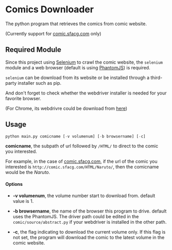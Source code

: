 # Comics Downloader

The python program that retrieves the comics from comic website.

(Currently support for [comic.sfacg.com](http://comic.sfacg.com) only)



## Required Module

Since this project using [Selenium](http://docs.seleniumhq.org) to crawl the comic website, the ```selenium```  module and a web browser (default is using [PhantomJS](http://phantomjs.org)) is required. 

```selenium``` can be download from its website or be installed through a third-party installer such as pip.

 And don't forget to check whether the webdriver installer is needed for your favorite browser.

(For Chrome, its webdrivre could be download from [here](https://sites.google.com/a/chromium.org/chromedriver/))

## Usage

```python
python main.py comicname [-v volumenum] [-b browsername] [-c]
```

**comicname**, the subpath of url followed by ```/HTML/``` to direct to the comic you interested.

For example, in the case of [comic.sfacg.com](http://comic.sfacg.com), if the url of the comic you interested is ```http://comic.sfacg.com/HTML/Naruto/```, then  the comicname would be the *Naruto*.

#### Options

* **-v volumenum**, the volume number start to download from. default value is 1.
* **-b browsername**, the name of the browser this program to drive. default uses the PhantomJS. The driver path could be edited in the ```comic/source/abstract.py``` if your webdriver is installed in the other path.


* **-c**, the flag indicating to download the current volume only. If this flag is not set, the program will download the comic to the latest volume in the comic website.
